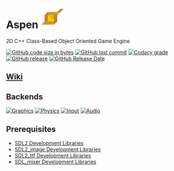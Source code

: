 # Aspen ![Icon](https://github.com/BtheDestroyer/Aspen/raw/master/Aspen_Logo.64.png)

2D C++ Class-Based Object Oriented Game Engine

[![GitHub code size in bytes](https://img.shields.io/github/languages/code-size/bthedestroyer/aspen.svg?style=plastic)](https://github.com/BtheDestroyer/Aspen/tree/master/)
[![GitHub last commit](https://img.shields.io/github/last-commit/bthedestroyer/aspen.svg?style=plastic)](https://github.com/BtheDestroyer/Aspen/commit/master)
[![Codacy grade](https://img.shields.io/codacy/grade/77c6f55e7ada41da977afdb7f5398ee9.svg?style=plastic)](https://www.codacy.com/app/BtheDestroyer/Aspen?utm_source=github.com&amp;utm_medium=referral&amp;utm_content=BtheDestroyer/Aspen&amp;utm_campaign=Badge_Grade)
[![GitHub release](https://img.shields.io/github/release/bthedestroyer/aspen.svg?style=plastic)](https://github.com/bthedestroyer/aspen/releases)
[![GitHub Release Date](https://img.shields.io/github/release-date/bthedestroyer/aspen.svg?style=plastic)](https://github.com/bthedestroyer/aspen/releases)

## [Wiki](https://bthedestroyer.github.io/Aspen/)

## Backends

[![Graphics](https://img.shields.io/badge/graphics-SDL-blue.svg?style=plastic)](https://bthedestroyer.github.io/Aspen/namespace_aspen_1_1_graphics.html)
[![Physics](https://img.shields.io/badge/physics-Custom-yellow.svg?style=plastic)](https://bthedestroyer.github.io/Aspen/namespace_aspen_1_1_physics.html)
[![Input](https://img.shields.io/badge/input-SDL_(mouse/keyboard)-green.svg?style=plastic)](https://bthedestroyer.github.io/Aspen/namespace_aspen_1_1_input.html)
[![Audio](https://img.shields.io/badge/audio-SDL__Mixer-orange.svg?style=plastic)](https://bthedestroyer.github.io/Aspen/namespace_aspen_1_1_audio.html)

## Prerequisites

* [SDL2 Development Libraries](https://www.libsdl.org/download-2.0.php)
* [SDL2_image Development Libraries](https://www.libsdl.org/projects/SDL_image/)
* [SDL2_ttf Development Libraries](https://www.libsdl.org/projects/SDL_ttf/)
* [SDL_mixer Development Libraries](https://www.libsdl.org/projects/SDL_mixer/)

